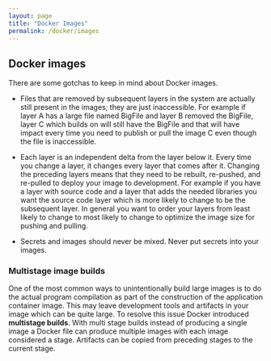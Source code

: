 ```yaml
---
layout: page
title: "Docker Images"
permalink: /docker/images
---
```


## Docker images

There are some gotchas to keep in mind about Docker images.  

* Files that are removed by subsequent layers in the system are actually still present in the images; they are just inaccessible.  For example if layer A has a large file named BigFile and layer B removed the BigFile, layer C which builds on will still have the BigFile and that will have impact every time you need to publish or pull the image C even though the file is inaccessible.

* Each layer is an independent delta from the layer below it. Every time you change a layer, it changes every layer that comes after it. Changing the preceding layers means that they need to be rebuilt, re-pushed, and re-pulled to deploy your image to development. For example if you have a layer with source code and a layer that adds the needed libraries you want the source code layer which is more likely to change to be the subsequent layer.  In general you want to order your layers from least likely to change to most likely to change to optimize the image size for pushing and pulling.

* Secrets and images should never be mixed. Never put secrets into your images.

### Multistage image builds

[comment]: <> (TODO: Should move this to its own building section or best practices section once I have more Docker content)

One of the most common ways to unintentionally build large images is to do the actual program compilation as part of the construction of the application container image. This may leave development tools and artifacts in your image which can be quite large.  To resolve this issue Docker introduced **multistage builds**. With multi stage builds instead of producing a single image a Docker file can produce multiple images with each image considered a stage. Artifacts can be copied from preceding stages to the current stage.